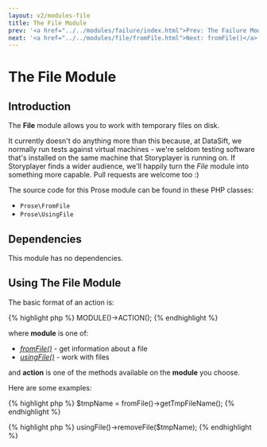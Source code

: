 ```yaml
---
layout: v2/modules-file
title: The File Module
prev: '<a href="../../modules/failure/index.html">Prev: The Failure Module</a>'
next: '<a href="../../modules/file/fromFile.html">Next: fromFile()</a>'
---
```


# The File Module

## Introduction

The __File__ module allows you to work with temporary files on disk.

It currently doesn't do anything more than this because, at DataSift, we normally run tests against virtual machines - we're seldom testing software that's installed on the same machine that Storyplayer is running on.  If Storyplayer finds a wider audience, we'll happily turn the _File_ module into something more capable.  Pull requests are welcome too :)

The source code for this Prose module can be found in these PHP classes:

* `Prose\FromFile`
* `Prose\UsingFile`

## Dependencies

This module has no dependencies.

## Using The File Module

The basic format of an action is:

{% highlight php %}
MODULE()->ACTION();
{% endhighlight %}

where __module__ is one of:

* _[fromFile()](fromFile.html)_ - get information about a file
* _[usingFile()](usingFile.html)_ - work with files

and __action__ is one of the methods available on the __module__ you choose.

Here are some examples:

{% highlight php %}
$tmpName = fromFile()->getTmpFileName();
{% endhighlight %}

{% highlight php %}
usingFile()->removeFile($tmpName);
{% endhighlight %}